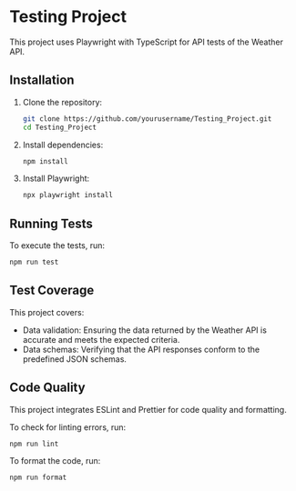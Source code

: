 # Testing Project

This project uses Playwright with TypeScript for API tests of the Weather API.

## Installation

1. Clone the repository:
    ```sh
    git clone https://github.com/yourusername/Testing_Project.git
    cd Testing_Project
    ```

2. Install dependencies:
    ```sh
    npm install
    ```

3. Install Playwright:
    ```sh
    npx playwright install
    ```

## Running Tests

To execute the tests, run:
```sh
npm run test
```

## Test Coverage

This project covers:
- Data validation: Ensuring the data returned by the Weather API is accurate and meets the expected criteria.
- Data schemas: Verifying that the API responses conform to the predefined JSON schemas.

## Code Quality

This project integrates ESLint and Prettier for code quality and formatting.

To check for linting errors, run:
```sh
npm run lint
```

To format the code, run:
```sh
npm run format
```